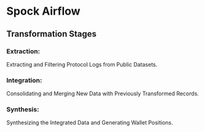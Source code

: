 # Spock Airflow

## Transformation Stages

### Extraction:

Extracting and Filtering Protocol Logs from Public Datasets.

### Integration:

Consolidating and Merging New Data with Previously Transformed Records.

### Synthesis:

Synthesizing the Integrated Data and Generating Wallet Positions.
